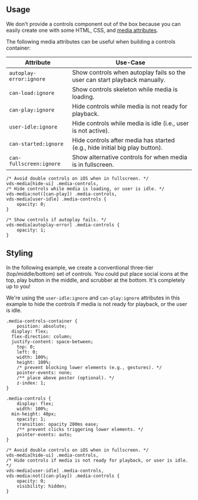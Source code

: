 ## Usage

We don't provide a controls component out of the box because you can easily create one with
some HTML, CSS, and [media attributes](../../../getting-started/styling.md#media-attributes).

The following media attributes can be useful when building a controls container:

| Attribute               | Use-Case                                                                    |
| ----------------------- | --------------------------------------------------------------------------- |
| `autoplay-error:ignore` | Show controls when autoplay fails so the user can start playback manually.  |
| `can-load:ignore`       | Show controls skeleton while media is loading.                              |
| `can-play:ignore`       | Hide controls while media is not ready for playback.                        |
| `user-idle:ignore`      | Hide controls while media is idle (i.e., user is not active).               |
| `can-started:ignore`    | Hide controls after media has started (e.g., hide initial big play button). |
| `can-fullscreen:ignore` | Show alternative controls for when media is in fullscreen.                  |

```css:copy
/* Avoid double controls on iOS when in fullscreen. */
vds-media[hide-ui] .media-controls,
/* Hide controls while media is loading, or user is idle. */
vds-media:not([can-play]) .media-controls,
vds-media[user-idle] .media-controls {
	opacity: 0;
}

/* Show controls if autoplay fails. */
vds-media[autoplay-error] .media-controls {
	opacity: 1;
}
```

## Styling

In the following example, we create a conventional three-tier (top/middle/bottom) set of controls. You
could put place social icons at the top, play button in the middle, and scrubber at the bottom. It's
completely up to you!

We're using the `user-idle:ignore` and `can-play:ignore` attributes in this example to
hide the controls if media is not ready for playback, or the user is idle.

<slot name="styling" />

```css:copy
.media-controls-container {
	position: absolute;
  display: flex;
  flex-direction: column;
  justify-content: space-between;
	top: 0;
	left: 0;
	width: 100%;
	height: 100%;
	/* prevent blocking lower elements (e.g., gestures). */
	pointer-events: none;
	/** place above poster (optional). */
	z-index: 1;
}

.media-controls {
	display: flex;
	width: 100%;
  min-height: 48px;
	opacity: 1;
	transition: opacity 200ms ease;
	/** prevent clicks triggering lower elements. */
	pointer-events: auto;
}

/* Avoid double controls on iOS when in fullscreen. */
vds-media[hide-ui] .media-controls,
/* Hide controls if media is not ready for playback, or user is idle. */
vds-media[user-idle] .media-controls,
vds-media:not([can-play]) .media-controls {
	opacity: 0;
	visibility: hidden;
}
```
